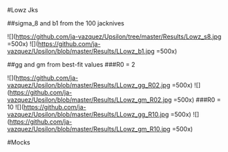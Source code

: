 #Lowz Jks

##sigma_8 and b1 from the 100 jacknives


![](https://github.com/ja-vazquez/Upsilon/tree/master/Results/Lowz_s8.jpg =500x)
![](https://github.com/ja-vazquez/Upsilon/blob/master/Results/LLowz_b1.jpg =500x)

##gg and gm from best-fit values
###R0 = 2 

![](https://github.com/ja-vazquez/Upsilon/blob/master/Results/LLowz_gg_R02.jpg =500x)
![](https://github.com/ja-vazquez/Upsilon/blob/master/Results/LLowz_gm_R02.jpg =500x)
###R0 = 10
![](https://github.com/ja-vazquez/Upsilon/blob/master/Results/LLowz_gg_R10.jpg =500x)
![](https://github.com/ja-vazquez/Upsilon/blob/master/Results/LLowz_gm_R10.jpg =500x)

#Mocks




